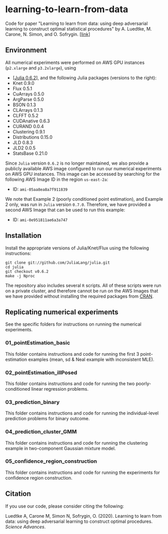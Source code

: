 # learning-to-learn-from-data

Code for paper "Learning to learn from data: using deep adversarial learning to construct optimal statistical procedures" by A. Luedtke, M. Carone, N. Simon, and O. Sofrygin. [[link](https://advances.sciencemag.org/content/6/9/eaaw2140)]

## Environment
All numerical experiments were performed on AWS GPU instances (`p2.xlarge` and `p3.2xlarge`), using
- [[Julia 0.6.2](github.com/JuliaLang/julia/tree/v0.6.2)],
and the following Julia packages (versions to the right):
- Knet                          0.9.0
- Flux                          0.5.1
- CuArrays                      0.5.0
- ArgParse                      0.5.0
- BSON                          0.1.3
- CLArrays                      0.1.3
- CLFFT                         0.5.2
- CUDAnative                    0.6.3
- CURAND                        0.0.4
- Clustering                    0.9.1
- Distributions                 0.15.0
- JLD                           0.8.3
- JLD2                          0.0.5
- StatsBase                     0.21.0

Since `Julia` version `0.6.2` is no longer maintained, we also provide a publicly available AWS image configured to run our numerical experiments on AWS GPU instances. This image can be accessed by searching for the following AWS Image ID in the region `us-east-2a`:
- ID: `ami-05aa8ea8a7f911839`

We note that Example 2 (poorly conditioned point estimation), and Example 2 only, was run in `Julia` version `0.7.0`. Therefore, we have provided a second AWS Image that can be used to run this example:
- ID: `ami-0e951811ae6a3a747`


## Installation

Install the appropriate versions of Julia/Knet/Flux using the following instructions:
```
git clone git://github.com/JuliaLang/julia.git
cd julia
git checkout v0.6.2
make -j Nproc
```

The repository also includes several `R` scripts. All of these scripts were run on a private cluster, and therefore cannot be run on the AWS Images that we have provided without installing the required packages from [CRAN](https://cran.r-project.org/).

## Replicating numerical experiments

See the specific folders for instructions on running the numerical experiments.

### 01_pointEstimation_basic

This folder contains instructions and code for running the first 3 point-estimation examples (mean, sd & Neal example with inconsistent MLE).

### 02_pointEstimation_illPosed

This folder contains instructions and code for running the two poorly-conditioned linear regression problems.

### 03_prediction_binary

This folder contains instructions and code for running the individual-level prediction problems for binary outcome.

### 04_prediction_cluster_GMM

This folder contains instructions and code for running the clustering example in two-component Gaussian mixture model.

### 05_confidence_region_construction

This folder contains instructions and code for running the experiments for confidence region construction.

## Citation
If you use our code, please consider citing the following:

Luedtke A, Carone M, Simon N, Sofrygin, O. (2020). Learning to learn from data: using deep adversarial learning to construct optimal procedures. <i>Science Advances</i>.
